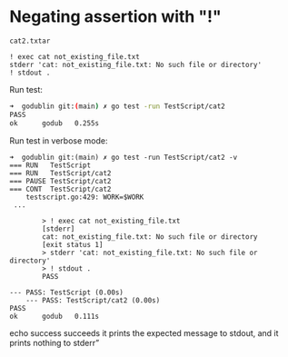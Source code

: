 # Negating assertion with "!"

`cat2.txtar`
```
! exec cat not_existing_file.txt
stderr 'cat: not_existing_file.txt: No such file or directory'
! stdout .
```

Run test:
```bash
➜  godublin git:(main) ✗ go test -run TestScript/cat2
PASS
ok  	godub	0.255s
```

Run test in verbose mode:
```
➜  godublin git:(main) ✗ go test -run TestScript/cat2 -v
=== RUN   TestScript
=== RUN   TestScript/cat2
=== PAUSE TestScript/cat2
=== CONT  TestScript/cat2
    testscript.go:429: WORK=$WORK
 ...

        > ! exec cat not_existing_file.txt
        [stderr]
        cat: not_existing_file.txt: No such file or directory
        [exit status 1]
        > stderr 'cat: not_existing_file.txt: No such file or directory'
        > ! stdout .
        PASS

--- PASS: TestScript (0.00s)
    --- PASS: TestScript/cat2 (0.00s)
PASS
ok  	godub	0.111s
```

echo success succeeds
it prints the expected message to stdout, and
it prints nothing to stderr”

